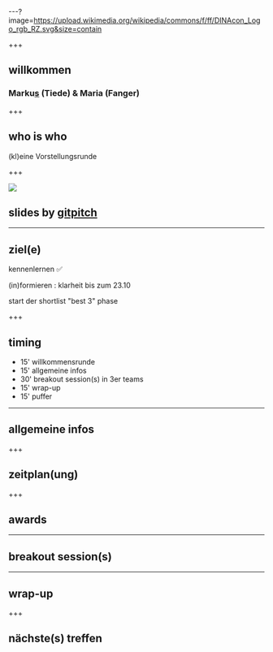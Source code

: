 ---?image=https://upload.wikimedia.org/wikipedia/commons/f/ff/DINAcon_Logo_rgb_RZ.svg&size=contain

+++

## willkommen

### Marku[s](https://gitpitch.com/markustiede/about/master?p=slides/intro) (Tiede) & Maria (Fanger)

+++

## who is who

(kl)eine Vorstellungsrunde

+++

![](http://api.qrserver.com/v1/create-qr-code/?data=https%3A%2F%2Fgithub.com%2Fdinacon%2Fawards%2Fblob%2Fmaster%2F2020%2Fslides%2Fkickoff%2FPITCHME.md&ecc=L)

## slides by [gitpitch](https://gitpitch.com)

---

## ziel(e)

kennenlernen ✅

(in)formieren : klarheit bis zum 23.10

start der shortlist "best 3" phase

+++

## timing

 - 15' willkommensrunde
 - 15' allgemeine infos
 - 30' breakout session(s) in 3er teams
 - 15' wrap-up
 - 15' puffer

---

## allgemeine infos

+++

## zeitplan(ung)

+++ 

## awards

--- 

## breakout session(s)

--- 

## wrap-up

+++

## nächste(s) treffen
